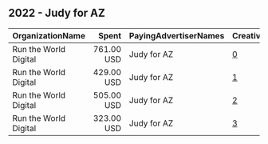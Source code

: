 ## 2022 - Judy for AZ 
|OrganizationName|Spent|PayingAdvertiserNames|CreativeUrls|Impressions|Genders|AgeBrackets|CountryCodes|BillingAddresses|CandidateBallotInformation|
|:---|---:|:---|:---|---:|:---|:---|:---|:---|:---|
|Run the World Digital|761.00 USD|Judy for AZ|[0](https://www.snap.com/political-ads/asset/20a92865cec0985ae900cfa0dc132dd8a4f9c394bd9804e1583dcaacf9c487ea?mediaType=mp4)|26,125||18+|united states|"1324 Spaight St,Madison,53703,US"|Judy Schwiebert|
|Run the World Digital|429.00 USD|Judy for AZ|[1](https://www.snap.com/political-ads/asset/5d159d9ba79c62e01641c606d43e1bac540c4e83d0c166cf349a7802ca5e933d?mediaType=mp4)|25,366||18+|united states|"1324 Spaight St,Madison,53703,US"|Judy Schwiebert|
|Run the World Digital|505.00 USD|Judy for AZ|[2](https://www.snap.com/political-ads/asset/9a02eec666d9602378065da08ffbda6bf24808c1ad0b19b9abba40d48d862264?mediaType=mp4)|22,155||18+|united states|"1324 Spaight St,Madison,53703,US"|Judy Schwiebert|
|Run the World Digital|323.00 USD|Judy for AZ|[3](https://www.snap.com/political-ads/asset/14a86a8f25d831b72bdda5517c9403fa92ad0d240676896ed03f146bc16f48e8?mediaType=mp4)|10,467||18+|united states|"1324 Spaight St,Madison,53703,US"|Judy Schwiebert|
